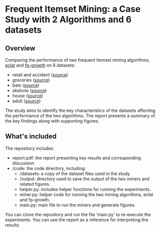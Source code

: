 # Frequent Itemset Mining: a Case Study with 2 Algorithms and 6 datasets

## Overview

Comparing the performance of two frequent itemset mining algorithms, [eclat](https://borgelt.net/eclat.html) and [fp-growth](https://github.com/enaeseth/python-fp-growth/blob/master/fp_growth.py) 
on 6 datasets:

* retail and accident ([source](http://fimi.uantwerpen.be/data/))
* groceries ([source](https://www.kaggle.com/irfanasrullah/groceries))
* bats ([source](https://www.european-mammals.org/))
* abalone ([source](https://archive.ics.uci.edu/ml/datasets/Abalone))
* house ([source](https://archive.ics.uci.edu/ml/datasets/congressional+voting+records))
* adult ([source](http://archive.ics.uci.edu/ml/datasets/Adult))

The study aims to identify the key characteristics of the datasets affecting the performance of the two algorithms. The report presents a summary of the key findings 
along with supporting figures.

## What's included

The repository includes:

* report.pdf: the report presenting key results and corresponding discussion
* /code: the code directory, including: 
    * /datasets: a copy of the dataset files used in the study.
    * /output: directory used to save the output of the two miners and related figures.
    * helper.py: includes helper functions for running the experiments.
    * miner.py: helper code for running the two mining algorithms, eclat and fp-growth.
    * main.py: main file to run the miners and generate figures.

You can clone the repository and run the file 'main.py' to re-execute the experiments. You can use the report as a reference for interpreting the results.
    
